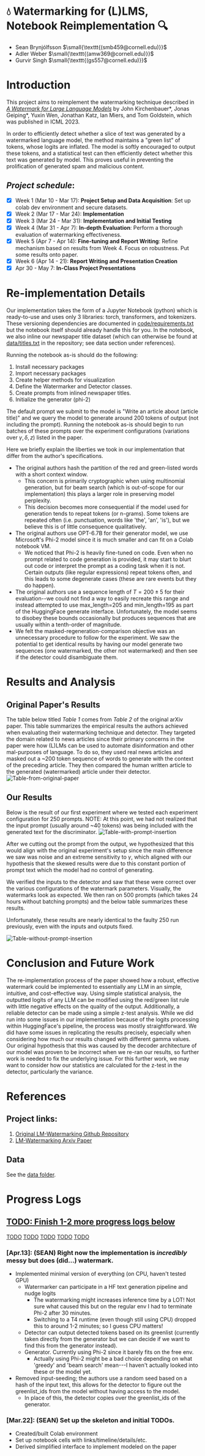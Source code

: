 💧 **Watermarking for (L)LMS, Notebook Reimplementation** 🔍
===
- Sean Brynjólfsson $\small{\texttt{(smb459@cornell.edu)}}$
- Adler Weber $\small{\texttt{(amw369@cornell.edu)}}$
- Gurvir Singh $\small{\texttt{(gs557@cornell.edu)}}$



# Introduction

This project aims to reimplement the watermarking technique described in [*A Watermark for Large Language Models*](https://arxiv.org/abs/2301.10226) by John Kirchenbauer*, Jonas Geiping*, Yuxin Wen, Jonathan Katz, Ian Miers, and Tom Goldstein, which was published in ICML 2023.

In order to efficiently detect whether a slice of text was generated by a watermarked language model, the method maintains a "green list" of tokens, whose logits are inflated. The model is softly encouraged to output these tokens, and a statistical test can then efficiently detect whether this text was generated by model. This proves useful in preventing the prolification of generated spam and malicious content.

## *Project schedule*:

- [x] Week 1 (Mar 10 - Mar 17): **Project Setup and Data Acquisition**: Set up colab dev environment and secure datasets.
- [x] Week 2 (Mar 17 - Mar 24): **Implementation**
- [x] Week 3 (Mar 24 - Mar 31): **Implementation and Initial Testing**
- [x] Week 4 (Mar 31 - Apr 7):  **In-depth Evaluation**: Perform a thorough evaluation of watermarking effectiveness.
- [x] Week 5 (Apr 7 - Apr 14): **Fine-tuning and Report Writing**: Refine mechanism based on results from Week 4. Focus on robustness. Put some results onto paper.
- [x] Week 6 (Apr 14 - 21): **Report Writing and Presentation Creation**
- [x] Apr 30 - May 7: **In-Class Project Presentations**

# Re-implementation Details
Our implementation takes the form of a Jupyter Notebook (python) which is ready-to-use and uses only 3 libraries: torch, transformers, and tokenizers. These versioning dependencies are documented in [code/requirements.txt](./code/requirements.txt) but the notebook itself should already handle this for you. In the notebook, we also inline our newspaper title dataset (which can otherwise be found at [data/titles.txt](./data/titles.txt) in the repository; see data section under references). 

Running the notebook as-is should do the following:
1. Install necessary packages
2. Import necessary packages
3. Create helper methods for visualization
4. Define the Watermarker and Detector classes.
5. Create prompts from inlined newspaper titles.
6. Initialize the generator (phi-2)

The default prompt we submit to the model is "Write an article about (article title)" and we query the model to generate around 200 tokens of output (not including the prompt). Running the notebook as-is should begin to run batches of these prompts over the experiment configurations (variations over $\gamma, \delta, z$) listed in the paper. 

Here we briefly explain the liberties we took in our implementation that differ from the author's specifications.
* The original authors hash the partition of the red and green-listed words with a short context window. 
    * This concern is primarily cryptographic when using multinomial generation, but for beam search (which is out-of-scope for our implementation) this plays a larger role in preserving model perplexity. 
    * This decision becomes more consequential if the model used for generation tends to repeat tokens (or n-grams). Some tokens are repeated often (i.e. punctuation, words like 'the', 'an', 'is'), but we believe this is of little consequence qualitatively.
* The original authors use OPT-6.7B for their generator model, we use Microsoft's Phi-2 model since it is much smaller and can fit on a Colab notebook VM. 
    * We noticed that Phi-2 is heavily fine-tuned on code. Even when no prompt related to code generation is provided, it may start to blurt out code or interpret the prompt as a coding task when it is not. Certain outputs (like regular expressions) repeat tokens often, and this leads to some degenerate cases (these are rare events but they do happen).
* The original authors use a sequence length of $T=200\pm5$ for their evaluation--we could not find a way to easily recreate this range and instead attempted to use max_length=$205$ and min_length=$195$ as part of the HuggingFace generate interface. Unfortunately, the model seems to disobey these bounds occasionally but produces sequences that are usually within a tenth-order of magnitude.
* We felt the masked-regeneration-comparison objective was an unnecessary procedure to follow for the experiment. We saw the potential to get identical results by having our model generate two sequences (one watermarked, the other not watermarked) and then see if the detector could disambiguate them.

# Results and Analysis

## Original Paper's Results
The table below titled *Table 1* comes from *Table 2* of the original arXiv paper. This table summarizes the empirical results the authors achieved when evaluating their watermarking technique and detector. They targeted the domain related to news articles since their primary concerns in the paper were how (L)LMs can be used to automate disinformation and other mal-purposes of language. To do so, they used real news articles and masked out a ~200 token sequence of words to generate with the context of the preceding article. They then compared the human written article to the generated (watermarked) article under their detector. 
![Table-from-original-paper](./images/table1.png)

## Our Results
Below is the result of our first experiment where we tested each experiment configuration for 250 prompts. NOTE: At this point, we had not realized that the input prompt (usually around ~40 tokens) was being included with the generated text for the discriminator.
![Table-with-prompt-insertion](./images/table2.png)

After we cutting out the prompt from the output, we hypothesized that this would align with the original experiment's setup since the main difference we saw was noise and an extreme sensitivity to $\gamma$, which aligned with our hypothesis that the skewed results were due to this constant portion of prompt text which the model had no control of generating. 

We verified the inputs to the detector and saw that these were correct over the various configurations of the watermark parameters. Visually, the watermarks look as expected. We then ran on 500 prompts (which takes 24 hours without batching prompts) and the below table summarizes these results. 

Unfortunately, these results are nearly identical to the faulty 250 run previously, even with the inputs and outputs fixed.

![Table-without-prompt-insertion](./images/table3.png)

# Conclusion and Future Work

The re-implementation process of the paper showed how a robust, effective watermark could be implemented to essentially any LLM in an simple, intuitive, and cost-effective way. Using simple statistical analysis, the outputted logits of any LLM can be modified using the red/green list rule with little negative effects on the quality of the output. Additionally, a reliable detector can be made using a simple z-test analysis. While we did run into some issues in our implementation because of the logits processing within HuggingFace's pipeline, the process was mostly straightforward. We did have some issues in replicating the results precisely, especially when considering how much our results changed with different gamma values. Our original hypothesis that this was caused by the decoder architecture of our model was proven to be incorrect when we re-ran our results, so further work is needed to fix the underlying issue. For this further work, we may want to consider how our statistics are calculated for the z-test in the detector, particularly the variance.

# References
## Project links:
1. [Original LM-Watermarking Github Repository](https://github.com/jwkirchenbauer/lm-watermarking/tree/main)
2. [LM-Watermarking Arxiv Paper](https://arxiv.org/abs/2301.10226)
## Data
See the [data folder](./data).

# Progress Logs

## [TODO: Finish 1-2 more progress logs below]()
[TODO]()
[TODO]()
[TODO]()
[TODO]()
[TODO]()

### [Apr.13]: (**SEAN**) Right now the implementation is *incredibly* messy but does (did...) watermark.
* Implemented minimal version of everything (on CPU, haven't tested GPU)
  * Watermarker can participate in a HF text generation pipeline and nudge logits
    * The watermarking might increases inference time by a LOT! Not sure what caused this but on the regular env I had to terminate Phi-2 after 30 minutes.
    * Switching to a T4 runtime (even though still using CPU) dropped this to around 1-2 minutes; so I guess CPU matters!
  * Detector can output detected tokens based on its greenlist (currently taken directly from the generator but we can decide if we want to find this from the generator instead).
  * Generator. Currently using Phi-2 since it barely fits on the free env.
    * Actually using Phi-2 might be a bad choice depending on what 'greedy' and 'beam search' mean---I haven't actually looked into these or the model yet.
* Removed input-seeding; the authors use a random seed based on a hash of the input text, this allows for the detector to figure out the greenlist_ids from the model without having access to the model.
  * In place of this, the detector copies over the greenlist_ids of the generator.

### [Mar.22]: (**SEAN**) Set up the skeleton and initial TODOs.
* Created/built Colab environment
* Set up notebook cells with links/timeline/details/etc.
* Derived simplified interface to implement modeled on the paper
